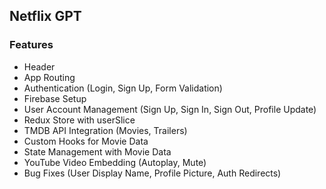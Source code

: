 ## Netflix GPT

### Features

- Header
- App Routing
- Authentication (Login, Sign Up, Form Validation)
- Firebase Setup
- User Account Management (Sign Up, Sign In, Sign Out, Profile Update)
- Redux Store with userSlice
- TMDB API Integration (Movies, Trailers)
- Custom Hooks for Movie Data
- State Management with Movie Data
- YouTube Video Embedding (Autoplay, Mute)
- Bug Fixes (User Display Name, Profile Picture, Auth Redirects)
